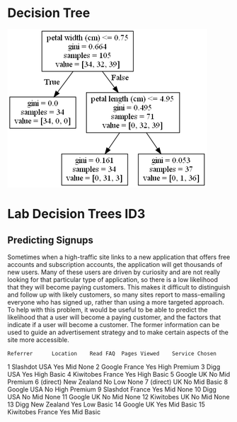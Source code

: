 # Decision Tree

![App Screenshot](https://github.com/ashah04-ysu/decisionTrees/blob/main/decision_tree.png?raw=true)



# Lab Decision Trees ID3
## Predicting Signups
Sometimes when a high-traffic site links to a new application that offers free accounts and subscription accounts, the application will get thousands of new users. Many of these users are driven by curiosity and are not really looking for that particular type of application, so there is a low likelihood that they will become paying customers. This makes it difficult to distinguish and follow up with likely customers, so many sites report to mass-emailing everyone who has signed up, rather than using a more targeted approach. 
To help with this problem, it would be useful to be able to predict the likelihood that a user will become a paying customer, and the factors that indicate if a user will become a customer. The former information can be used to guide an advertisement strategy and to make certain aspects of the site more accessible.  


	Referrer	  Location	  Read FAQ	Pages Viewed	Service Chosen
1	Slashdot	  USA	          Yes	        Mid	        None
2	Google	    	  France	  Yes     	High	        Premium
3	Digg	      	  USA	          Yes     	High	        Basic
4	Kiwitobes	  France	  Yes	      	High	        Basic
5	Google	       	  UK	          No	      	Mid	        Premium
6	(direct)	  New Zealand	  No	      	Low	        None
7	(direct)	  UK	          No	      	Mid	        Basic
8	Google	    	  USA	          No	      	High	        Premium
9	Slashdot	  France	  Yes	      	Mid	        None
10	Digg	    	  USA	          No	      	Mid	        None
11	Google	  	  UK	          No	      	Mid	        None
12	Kiwitobes	  UK	          No	      	Mid	        None
13	Digg	    	  New Zealand	  Yes	      	Low         	Basic
14	Google	  	  UK	          Yes	      	Mid	        Basic
15	Kiwitobes	  France	  Yes	      	Mid	        Basic

